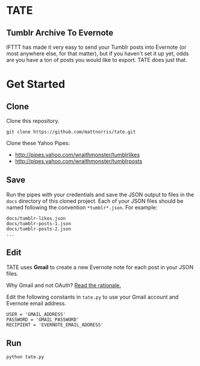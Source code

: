 # TATE
## Tumblr Archive To Evernote

IFTTT has made it very easy to send your Tumblr posts into Evernote (or most anywhere else, for that matter), but if you haven't set it up yet, odds are you have a ton of posts you would like to export. TATE does just that. 

# Get Started 

## Clone

Clone this repository. 

    git clone https://github.com/mattnorris/tate.git

Clone these Yahoo Pipes: 
- http://pipes.yahoo.com/wraithmonster/tumblrlikes
- http://pipes.yahoo.com/wraithmonster/tumblrposts

## Save

Run the pipes with your credentials and save the JSON output to files in the `docs` directory of this cloned project. Each of your JSON files should be named following the convention `*tumblr*.json`. For example: 

    docs/tumblr-likes.json
    docs/tumblr-posts-1.json
    docs/tumblr-posts-2.json
    ...

## Edit 

TATE uses **Gmail** to create a new Evernote note for each post in your JSON files.

Why Gmail and not OAuth? [Read the rationale.](https://github.com/mattnorris/tate/wiki/FAQs)

Edit the following constants in `tate.py` to use your Gmail account and Evernote email address. 

    USER = 'GMAIL_ADDRESS'
    PASSWORD = 'GMAIL_PASSWORD'
    RECIPIENT = 'EVERNOTE_EMAIL_ADDRESS'

## Run

    python tate.py 
